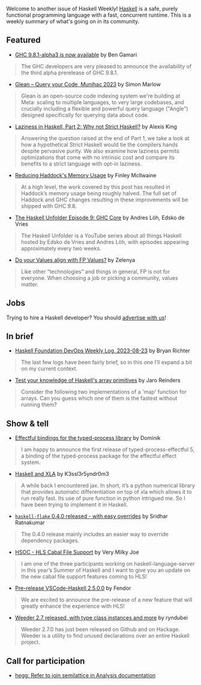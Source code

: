 Welcome to another issue of Haskell Weekly!
[Haskell](https://www.haskell.org) is a safe, purely functional programming language with a fast, concurrent runtime.
This is a weekly summary of what's going on in its community.

## Featured

- [GHC 9.8.1-alpha3 is now available](https://discourse.haskell.org/t/ghc-9-8-1-alpha3-is-now-available/7399) by Ben Gamari
> The GHC developers are very pleased to announce the availability of the third alpha prerelease of GHC 9.8.1.

- [Glean – Query your Code, Munihac 2023](https://www.youtube.com/watch?v=eFglEyb-KfM) by Simon Marlow
> Glean is an open-source code indexing system we're building at Meta: scaling to multiple languages, to very large codebases, and crucially including a flexible and powerful query language ("Angle") designed specifically for querying data about code. 

- [Laziness in Haskell, Part 2: Why not Strict Haskell?](https://www.youtube.com/watch?v=NCM8pRiLtAc) by Alexis King
> Answering the question raised at the end of Part 1, we take a look at how a hypothetical Strict Haskell would tie the compilers hands despite pervasive purity. We also examine how laziness permits optimizations that come with no intrinsic cost and compare its benefits to a strict language with opt-in laziness.

- [Reducing Haddock's Memory Usage](https://well-typed.com/blog/2023/08/reducing-haddock-memory-usage/) by Finley McIlwaine
> At a high level, the work covered by this post has resulted in Haddock’s memory usage being roughly halved. The full set of Haddock and GHC changes resulting in these improvements will be shipped with GHC 9.8.

- [The Haskell Unfolder Episode 9: GHC Core](https://well-typed.com/blog/2023/08/haskell-unfolder-episode-9-ghc-core/) by Andres Löh, Edsko de Vries
> The Haskell Unfolder is a YouTube series about all things Haskell hosted by Edsko de Vries and Andres Löh, with episodes appearing approximately every two weeks.

- [Do your Values align with FP Values?](https://dev.to/zelenya/do-your-values-align-with-fp-values-48l9) by Zelenya
> Like other “technologies” and things in general, FP is not for everyone. When choosing a job or picking a community, values matter.

## Jobs

Trying to hire a Haskell developer?
You should [advertise with us](https://haskellweekly.news/advertising.html)!

## In brief

- [Haskell Foundation DevOps Weekly Log, 2023-08-23](https://discourse.haskell.org/t/haskell-foundation-devops-weekly-log-2023-08-23/7395) by Bryan Richter
> The last few logs have been fairly brief, so in this one I’ll expand a bit on my current context.

- [Test your knowledge of Haskell's array primitives](https://kbin.social/m/haskell/t/352117/Test-your-knowledge-of-Haskell-s-array-primitives) by Jaro Reinders
> Consider the following two implementations of a 'map' function for arrays. Can you guess which one of them is the fastest without running them?

## Show & tell

- [Effectful bindings for the typed-process library](https://discourse.haskell.org/t/ann-effectful-bindings-for-the-typed-process-library/7397) by Dominik
> I am happy to announce the first release of typed-process-effectful 5, a binding of the typed-process package for the effectful effect system.

- [Haskell and XLA](https://discourse.haskell.org/t/haskell-and-xla/7372) by K3ssl3r5yndr0m3 
> A while back I encountered jax. In short, it’s a python numerical library that provides automatic differentiation on top of xla which allows it to run really fast. Its use of pure function in python intrigued me. So I have been trying to implement it in Haskell.

- [`haskell-flake` 0.4.0 released - with easy overrides](https://discourse.haskell.org/t/haskell-flake-0-4-0-released-with-easy-overrides/7391) by Sridhar Ratnakumar
> The 0.4.0 release mainly includes an easier way to override dependency packages.

- [HSOC - HLS Cabal File Support](https://discourse.haskell.org/t/hsoc-hls-cabal-file-support/7331) by Very Milky Joe
> I am one of the three participants working on haskell-language-server in this year’s Summer of Haskell and I want to give you an update on the new cabal file support features coming to HLS!

- [Pre-release VSCode-Haskell 2.5.0.0](https://discourse.haskell.org/t/ann-pre-release-vscode-haskell-2-5-0-0/7347) by Fendor
> We are excited to announce the pre-release of a new feature that will greatly enhance the experience with HLS!

- [Weeder 2.7 released, with type class instances and more](https://discourse.haskell.org/t/weeder-2-7-released-with-type-class-instances-and-more/7356) by ryndubei
> Weeder 2.7.0 has just been released on Github and on Hackage. Weeder is a utility to find unused declarations over an entire Haskell project.

## Call for participation

- [hegg: Refer to join semilattice in Analysis documentation](https://github.com/alt-romes/hegg/issues/28)
